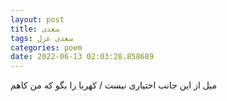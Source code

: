 ```yaml
---
layout: post
title: سعدی
tags: سعدی غزل
categories: poem
date: 2022-06-13 02:03:28.858689
---
```


میل از این جانب اختیاری نیست / کهربا را بگو که من کاهم